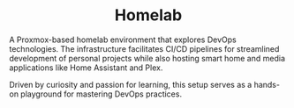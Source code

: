<div align="center">
  <h1>Homelab</h1>
</div>

A Proxmox-based homelab environment that explores DevOps technologies. The infrastructure facilitates CI/CD pipelines for streamlined development of personal projects while also hosting smart home and media applications like Home Assistant and Plex. 

Driven by curiosity and passion for learning, this setup serves as a hands-on playground for mastering DevOps practices.
